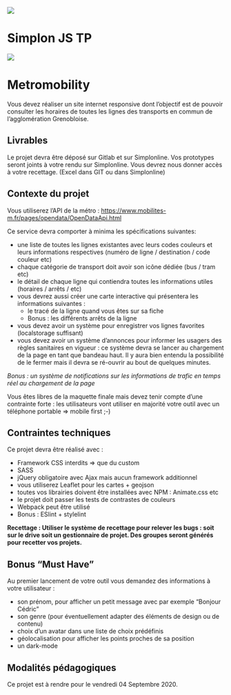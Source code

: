 ![](https://i.imgur.com/XFvRaaO.png)
# Simplon JS TP
![](https://i.imgur.com/kQ7uq7k.jpg)

# Metromobility
Vous devez réaliser un site internet responsive dont l’objectif est de pouvoir consulter les horaires de toutes les lignes des transports en commun de l’agglomération Grenobloise.

## Livrables
Le projet devra être déposé sur Gitlab et sur Simplonline. Vos prototypes seront joints à votre rendu sur Simplonline. Vous devrez nous donner accès à votre recettage. (Excel dans GIT ou dans Simplonline)

## Contexte du projet
Vous utiliserez l’API de la métro : https://www.mobilites-m.fr/pages/opendata/OpenDataApi.html

Ce service devra comporter à minima les spécifications suivantes:
* une liste de toutes les lignes existantes avec leurs codes couleurs et leurs informations respectives (numéro de ligne / destination / code couleur etc)
* chaque catégorie de transport doit avoir son icône dédiée (bus / tram etc)
* le détail de chaque ligne qui contiendra toutes les informations utiles (horaires / arrêts / etc)
* vous devrez aussi créer une carte interactive qui présentera les informations suivantes :
	* le tracé de la ligne quand vous êtes sur sa fiche
	* Bonus : les différents arrêts de la ligne
* vous devez avoir un système pour enregistrer vos lignes favorites (localstorage suffisant)
* vous devez avoir un système d’annonces pour informer les usagers des règles sanitaires en vigueur : ce système devra se lancer au chargement de la page en tant que bandeau haut. Il y aura bien entendu la possibilité de le fermer mais il devra se ré-ouvrir au bout de quelques minutes.

_Bonus : un système de notifications sur les informations de trafic en temps réel au chargement de la page_

Vous êtes libres de la maquette finale mais devez tenir compte d’une contrainte forte : les utilisateurs vont utiliser en majorité votre outil avec un téléphone portable => mobile first ;-)

## Contraintes techniques
Ce projet devra être réalisé avec :
* Framework CSS interdits => que du custom
* SASS
* jQuery obligatoire avec Ajax mais aucun framework additionnel
* vous utiliserez Leaflet pour les cartes + geojson
* toutes vos librairies doivent être installées avec NPM : Animate.css etc
* le projet doit passer les tests de contrastes de couleurs
* Webpack peut être utilisé
* Bonus : ESlint + stylelint

**Recettage : Utiliser le système de recettage pour relever les bugs : soit sur le drive soit un gestionnaire de projet. Des groupes seront générés pour recetter vos projets.**

## Bonus “Must Have”
Au premier lancement de votre outil vous demandez des informations à votre utilisateur :
* son prénom, pour afficher un petit message avec par exemple “Bonjour Cédric”
* son genre (pour éventuellement adapter des éléments de design ou de contenu)
* choix d’un avatar dans une liste de choix prédéfinis
* géolocalisation pour afficher les points proches de sa position
* un dark-mode

## Modalités pédagogiques
Ce projet est à rendre pour le vendredi 04 Septembre 2020.
